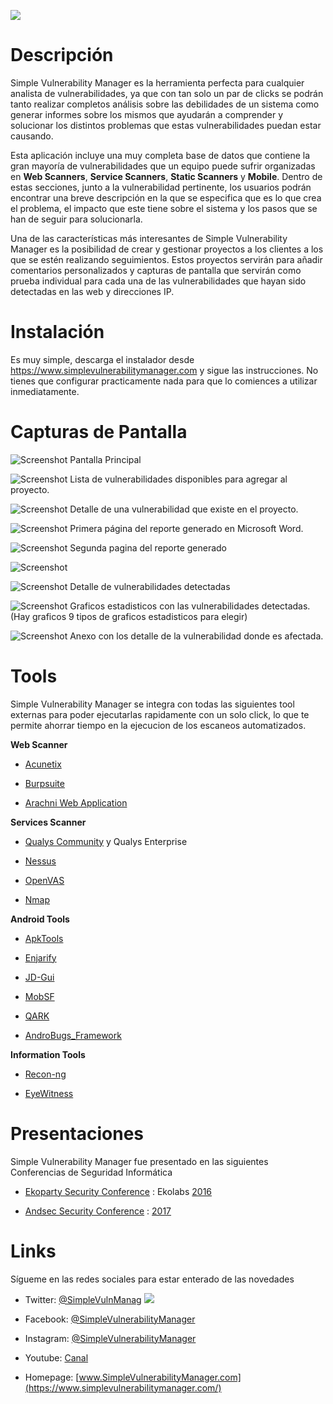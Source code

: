 [![](https://img.shields.io/github/release/simplevulnerabilitymanager/svm.svg)](https://github.com/simplevulnerabilitymanager/svm/releases/tag/v2.0.3)


# Descripción
Simple Vulnerability Manager es la herramienta perfecta para cualquier analista de vulnerabilidades, ya que con tan solo un par de clicks se podrán tanto realizar completos análisis sobre las debilidades de un sistema como generar informes sobre los mismos que ayudarán a comprender y solucionar los distintos problemas que estas vulnerabilidades puedan estar causando.


Esta aplicación incluye una muy completa base de datos que contiene la gran mayoría de vulnerabilidades que un equipo puede sufrir organizadas en **Web Scanners**, **Service Scanners**, **Static Scanners** y **Mobile**. Dentro de estas secciones, junto a la vulnerabilidad pertinente, los usuarios podrán encontrar una breve descripción en la que se especifica que es lo que crea el problema, el impacto que este tiene sobre el sistema y los pasos que se han de seguir para solucionarla.


Una de las características más interesantes de Simple Vulnerability Manager es la posibilidad de crear y gestionar proyectos a los clientes a los que se estén realizando seguimientos. Estos proyectos servirán para añadir comentarios personalizados y capturas de pantalla que servirán como prueba individual para cada una de las vulnerabilidades que hayan sido detectadas en las web y direcciones IP.


# Instalación
Es muy simple, descarga el instalador desde https://www.simplevulnerabilitymanager.com y sigue las instrucciones. No tienes que configurar practicamente nada para que lo comiences a utilizar inmediatamente.


# Capturas de Pantalla

![Screenshot](svm_screenshot1.png)
Pantalla Principal



![Screenshot](svm_screenshot2.png)
Lista de vulnerabilidades disponibles para agregar al proyecto.



![Screenshot](svm_screenshot3.png)
Detalle de una vulnerabilidad que existe en el proyecto.



![Screenshot](svm_screenshot4.png)
Primera página del reporte generado en Microsoft Word.


![Screenshot](svm_screenshot5.png)
Segunda pagina del reporte generado


![Screenshot](svm_screenshot6.png)


![Screenshot](svm_screenshot8.png)
Detalle de vulnerabilidades detectadas


![Screenshot](svm_screenshot10.png)
Graficos estadisticos con las vulnerabilidades detectadas. (Hay graficos 9 tipos de graficos estadisticos para elegir)


![Screenshot](svm_screenshot11.png)
Anexo con los detalle de la vulnerabilidad donde es afectada.

# Tools

Simple Vulnerability Manager se integra con todas las siguientes tool externas para poder ejecutarlas rapidamente con un solo click, lo que te permite ahorrar tiempo en la ejecucion de los escaneos automatizados.

**Web Scanner**

* [Acunetix](https://www.acunetix.com/)

* [Burpsuite](https://portswigger.net/burp)

* [Arachni Web Application](https://www.arachni-scanner.com/)

**Services Scanner**

* [Qualys Community](https://www.qualys.com/community-edition/) y Qualys Enterprise

* [Nessus](https://www.tenable.com/products/nessus/nessus-professional)

* [OpenVAS](http://www.openvas.org/)

* [Nmap](https://nmap.org/)

**Android Tools**

* [ApkTools](https://ibotpeaches.github.io/Apktool/)

* [Enjarify](https://github.com/google/enjarify)

* [JD-Gui](http://jd.benow.ca/)

* [MobSF](https://github.com/MobSF/Mobile-Security-Framework-MobSF)

* [QARK](https://github.com/linkedin/qark)

* [AndroBugs_Framework](https://github.com/AndroBugs/AndroBugs_Framework)

**Information Tools**

* [Recon-ng](https://bitbucket.org/LaNMaSteR53/recon-ng)

* [EyeWitness](https://github.com/ChrisTruncer/EyeWitness)


# Presentaciones

Simple Vulnerability Manager fue presentado en las siguientes Conferencias de Seguridad Informática

* [Ekoparty Security Conference](https://www.ekoparty.org) : Ekolabs [2016](https://twitter.com/SimpleVulnManag/status/792072988204134402)

* [Andsec Security Conference](https://www.andsec.org) : [2017](https://twitter.com/SimpleVulnManag/status/871576216112963586)

# Links

Sígueme en las redes sociales para estar enterado de las novedades

* Twitter: [@SimpleVulnManag](https://twitter.com/SimpleVulnManag) [![](https://img.shields.io/twitter/follow/SimpleVulnManag.svg?label=Follow&style=social)](https://twitter.com/SimpleVulnManag)

* Facebook: [@SimpleVulnerabilityManager](https://www.facebook.com/simplevulnerabilitymanager)

* Instagram: [@SimpleVulnerabilityManager](https://www.instagram.com/simplevulnerabilitymanager/)

* Youtube: [Canal](https://www.youtube.com/channel/UCDXH-m2SqQsnb91UUsQxlrQ?view_as=subscriber)

* Homepage: [www.SimpleVulnerabilityManager.com](https://www.simplevulnerabilitymanager.com/)





